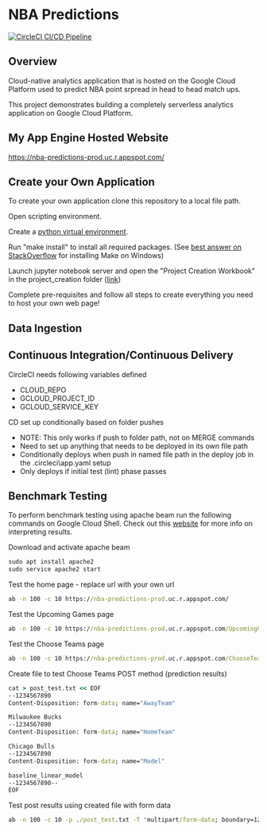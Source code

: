# NBA Predictions

[![CircleCI CI/CD Pipeline](https://circleci.com/gh/cwilbar04/nba-predictions.svg?style=shield)](https://circleci.com/gh/cwilbar04/nba-predictions)

## Overview

Cloud-native analytics application that is hosted on the Google Cloud Platform used to predict NBA point srpread in head to head match ups.

This project demonstrates building a completely serverless analytics application on Google Cloud Platform.

## My App Engine Hosted Website
https://nba-predictions-prod.uc.r.appspot.com/


## Create your Own Application
To create your own application clone this repository to a local file path.

Open scripting environment.

Create a [python virtual environment](https://docs.python.org/3/tutorial/venv.html).

Run "make install" to install all required packages. (See [best answer on StackOverflow](https://stackoverflow.com/questions/32127524/how-to-install-and-use-make-in-windows) for installing Make on Windows)

Launch jupyter notebook server and open the "Project Creation Workbook" in the project_creation folder ([link]())

Complete pre-requisites and follow all steps to create everything you need to host your own web page!


## Data Ingestion


## Continuous Integration/Continuous Delivery

CircleCI needs following variables defined
- CLOUD_REPO	
- GCLOUD_PROJECT_ID	
- GCLOUD_SERVICE_KEY


CD set up conditionally based on folder pushes
  - NOTE: This only works if push to folder path, not on MERGE commands
  - Need to set up anything that needs to be deployed in its own file path
  - Conditionally deploys when push in named file path in the deploy job in the .circleci\app.yaml setup
  - Only deploys if initial test (lint) phase passes


## Benchmark Testing

To perform benchmark testing using apache beam run the following commands on Google Cloud Shell.
Check out this [website](https://www.datadoghq.com/blog/apachebench/) for more info on interpreting results.

Download and activate apache beam
```cmd
sudo apt install apache2
sudo service apache2 start
```

Test the home page - replace url with your own url
```cmd
ab -n 100 -c 10 https://nba-predictions-prod.uc.r.appspot.com/
```

Test the Upcoming Games page
```cmd
ab -n 100 -c 10 https://nba-predictions-prod.uc.r.appspot.com/UpcomingGames
```

Test the Choose Teams page
```cmd
ab -n 100 -c 10 https://nba-predictions-prod.uc.r.appspot.com/ChooseTeams
```

Create file to test Choose Teams POST method (prediction results)
```cmd
cat > post_test.txt << EOF
--1234567890
Content-Disposition: form-data; name="AwayTeam"

Milwaukee Bucks
--1234567890
Content-Disposition: form-data; name="HomeTeam"

Chicago Bulls
--1234567890
Content-Disposition: form-data; name="Model"

baseline_linear_model
--1234567890--
EOF
```

Test post results using created file with form data
```cmd
ab -n 100 -c 10 -p ./post_test.txt -T 'multipart/form-data; boundary=1234567890' https://nba-predictions-prod.uc.r.appspot.com/ChooseTeams
```

 

